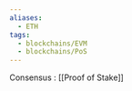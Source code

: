 ```yaml
---
aliases:
  - ETH
tags:
  - blockchains/EVM
  - blockchains/PoS
---
```


Consensus :  [[Proof of Stake]]